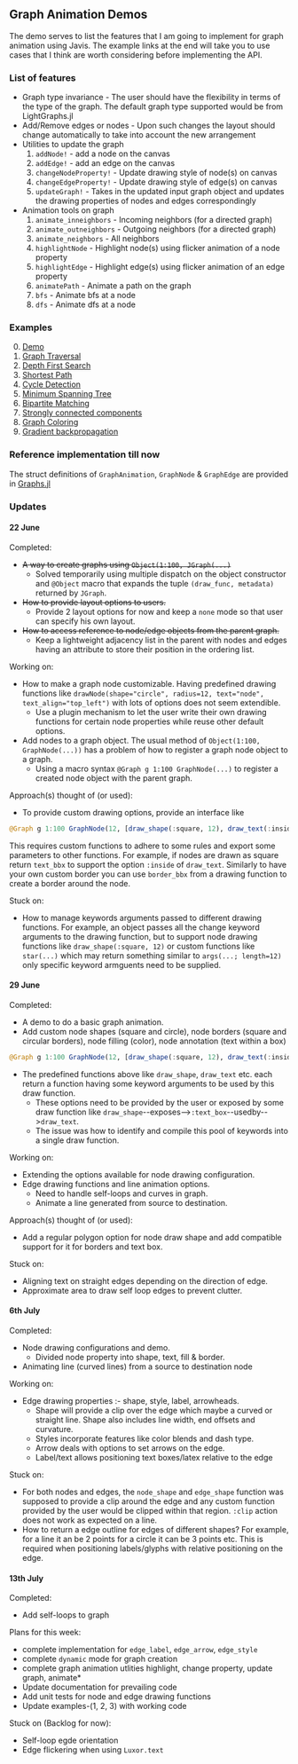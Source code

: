 ## Graph Animation Demos

The demo serves to list the features that I am going to implement for graph animation using Javis. The example links at the end will take you to use cases that I think are worth considering before implementing the API.

### List of features

* Graph type invariance - The user should have the flexibility in terms of the type of the graph. The default graph type supported would be from LightGraphs.jl
* Add/Remove edges or nodes - Upon such changes the layout should change automatically to take into account the new arrangement
* Utilities to update the graph
    1. `addNode!` - add a node on the canvas
    2. `addEdge!` - add an edge on the canvas
    3. `changeNodeProperty!` - Update drawing style of node(s) on canvas
    4. `changeEdgeProperty!` - Update drawing style of edge(s) on canvas
    5. `updateGraph!` - Takes in the updated input graph object and updates the drawing properties of nodes and edges correspondingly
* Animation tools on graph
    1. `animate_inneighbors` - Incoming neighbors (for a directed graph)
    2. `animate_outneighbors` - Outgoing neighbors (for a directed graph)
    3. `animate_neighbors` - All neighbors
    4. `highlightNode` - Highlight node(s) using flicker animation of a node property
    5. `highlightEdge` - Highlight edge(s) using flicker animation of an edge property
    6. `animatePath` - Animate a path on the graph
    7. `bfs` - Animate bfs at a node
    8. `dfs` - Animate dfs at a node

### Examples

0. [Demo](demo.jl)
1. [Graph Traversal](example1.md)
2. [Depth First Search](example2.md)
2. [Shortest Path](example3.md)
3. [Cycle Detection]()
4. [Minimum Spanning Tree]()
5. [Bipartite Matching]()
6. [Strongly connected components]()
7. [Graph Coloring]()
8. [Gradient backpropagation]()

### Reference implementation till now

The struct definitions of `GraphAnimation`, `GraphNode` & `GraphEdge` are provided in [Graphs.jl](../../src/structs/Graphs.jl)

### Updates

#### 22 June
Completed:
* ~~A way to create graphs using `Object(1:100, JGraph(...)`~~
    * Solved temporarily using multiple dispatch on the object constructor and `@Object` macro that expands the tuple `(draw_func, metadata)` returned by `JGraph`. 
* ~~How to provide layout options to users.~~
    * Provide 2 layout options for now and keep a `none` mode so that user can specify his own layout.
* ~~How to access reference to node/edge objects from the parent graph.~~
    * Keep a lightweight adjacency list in the parent with nodes and edges having an attribute to store their position in the ordering list.

Working on:
* How to make a graph node customizable. Having predefined drawing functions like `drawNode(shape="circle", radius=12, text="node", text_align="top_left")` with lots of options does not seem extendible.
    * Use a plugin mechanism to let the user write their own drawing functions for certain node properties while reuse other default options.
* Add nodes to a graph object. The usual method of `Object(1:100, GraphNode(...))` has a problem of how to register a graph node object to a graph.
    * Using a macro syntax `@Graph g 1:100 GraphNode(...)` to register a created node object with the parent graph.

Approach(s) thought of (or used):
* To provide custom drawing options, provide an interface like 
```julia
@Graph g 1:100 GraphNode(12, [draw_shape(:square, 12), draw_text(:inside, "123"), fill(:image, "./img.png"), custom_border()])
```
This requires custom functions to adhere to some rules and export some parameters to other functions. For example, if nodes are drawn as square return `text_bbx` to support the option `:inside` of `draw_text`. Similarly to have your own custom border you can use `border_bbx` from a drawing function to create a border around the node.

Stuck on:
* How to manage keywords arguments passed to different drawing functions. For example, an object passes all the change keyword arguments to the drawing function, but to support node drawing functions like `draw_shape(:square, 12)` or custom functions like `star(...)` which may return something similar to `args(...; length=12)` only specific keyword armguents need to be supplied.

#### 29 June
Completed:
* A demo to do a basic graph animation.
* Add custom node shapes (square and circle), node borders (square and circular borders), node filling (color), node annotation (text within a box)
```julia
@Graph g 1:100 GraphNode(12, [draw_shape(:square, 12), draw_text(:inside, "123"), fill(:color, "red"), border("yellow")])
```
* The predefined functions above like `draw_shape`, `draw_text` etc. each return a function  having some keyword arguments to be used by this draw function.
    * These options need to be provided by the user or exposed by some draw function like `draw_shape`--exposes-->`:text_box`--usedby-->`draw_text`.
    * The issue was how to identify and compile this pool of keywords into a single draw function.

Working on:
* Extending the options available for node drawing configuration.
* Edge drawing functions and line animation options.
    * Need to handle self-loops and curves in graph.
    * Animate a line generated from source to destination.

Approach(s) thought of (or used):
* Add a regular polygon option for node draw shape and add compatible support for it for borders and text box.

Stuck on:
* Aligning text on straight edges depending on the direction of edge.
* Approximate area to draw self loop edges to prevent clutter.

#### 6th July
Completed:
* Node drawing configurations and demo.
    * Divided node property into shape, text, fill & border.
* Animating line (curved lines) from a source to destination node

Working on:
* Edge drawing properties :- shape, style, label, arrowheads.
    * Shape will provide a clip over the edge which maybe a curved or straight line. Shape also includes line width, end offsets and curvature.
    * Styles incorporate features like color blends and dash type.
    * Arrow deals with options to set arrows on the edge.
    * Label/text allows positioning text boxes/latex relative to the edge

Stuck on:
* For both nodes and edges, the `node_shape` and `edge_shape` function was supposed to provide a clip around the edge and any custom function provided by the user would be clipped within that region. `:clip` action does not work as expected on a line.
* How to return a edge outline for edges of different shapes? For example, for a line it an be 2 points for a circle it can be 3 points etc. This is required when positioning labels/glyphs with relative positioning on the edge.

#### 13th July
Completed:
* Add self-loops to graph

Plans for this week:
* complete implementation for `edge_label`, `edge_arrow`, `edge_style`
* complete `dynamic` mode for graph creation
* complete graph animation utlities highlight, change property, update graph, animate*
* Update documentation for prevailing code
* Add unit tests for node and edge drawing functions
* Update examples-(1, 2, 3) with working code

Stuck on (Backlog for now):
* Self-loop egde orientation
* Edge flickering when using `Luxor.text`